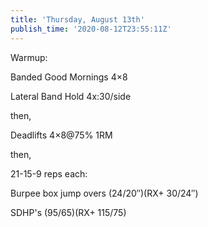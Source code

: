 ```yaml
---
title: 'Thursday, August 13th'
publish_time: '2020-08-12T23:55:11Z'
---
```


Warmup:

Banded Good Mornings 4×8

Lateral Band Hold 4x:30/side

then,

Deadlifts 4×8\@75% 1RM

then,

21-15-9 reps each:

Burpee box jump overs (24/20″)(RX+ 30/24″)

SDHP's (95/65)(RX+ 115/75)
